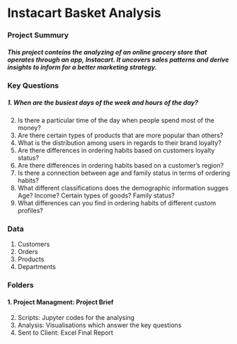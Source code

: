 # Instacart Basket Analysis
### Project Summury
##### This project conteins the analyzing of an online grocery store that operates through an app, Instacart. It uncovers sales patterns and derive insights to inform for a better marketing strategy.

### Key Questions
##### 1. When are the busiest days of the week and hours of the day?
2. Is there a particular time of the day when people spend most of the money?
3. Are there certain types of products that are more popular than others?
4. What is the distribution among users in regards to their brand loyalty?
5. Are there differences in ordering habits based on customers loyalty status?
6.  Are there differences in ordering habits based on a customer’s region?
7. Is there a connection between age and family status in terms of ordering
habits?
8. What different classifications does the demographic information sugges
Age? Income? Certain types of goods? Family status?
9. What differences can you find in ordering habits of different custom
profiles?

### Data
1. Customers
2. Orders
3. Products
4. Departments

### Folders
#### 1. Project Managment: Project Brief
2. Scripts: Jupyter codes for the analysing
3. Analysis: Visualisations which answer the key questions
4. Sent to Client: Excel Final Report
